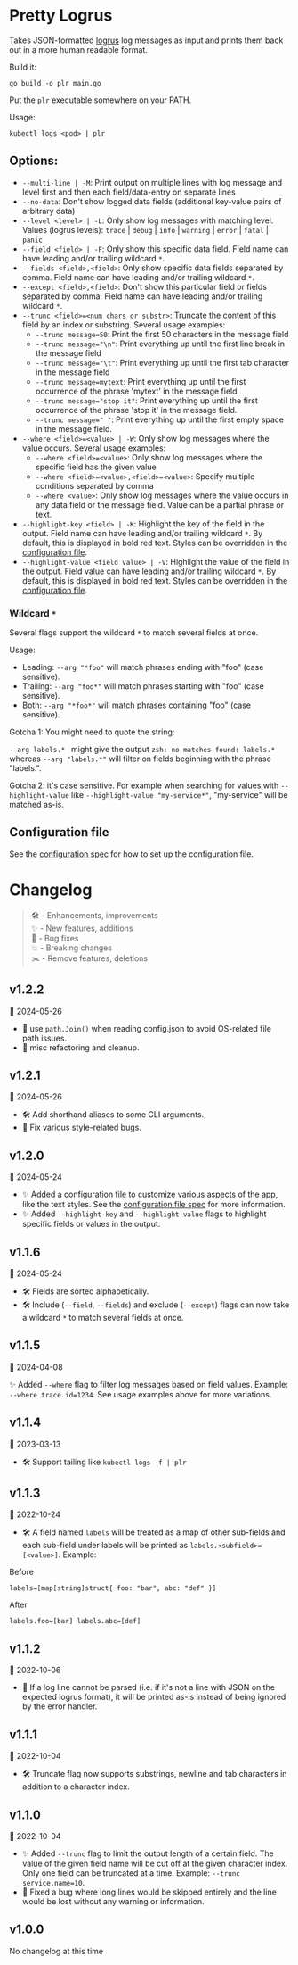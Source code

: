 # Pretty Logrus

Takes JSON-formatted [logrus](https://github.com/sirupsen/logrus) log messages as input and prints them back out in a more human readable format.

Build it:

```shell
go build -o plr main.go
```

Put the `plr` executable somewhere on your PATH.

Usage:

```shell
kubectl logs <pod> | plr
```

## Options:

- `--multi-line | -M`: Print output on multiple lines with log message and level first and then each field/data-entry on separate lines
- `--no-data`: Don't show logged data fields (additional key-value pairs of arbitrary data)
- `--level <level> | -L`: Only show log messages with matching level. Values (logrus levels): `trace` | `debug` | `info` | `warning` | `error` | `fatal` | `panic`
- `--field <field> | -F`: Only show this specific data field. Field name can have leading and/or trailing wildcard `*`.
- `--fields <field>,<field>`: Only show specific data fields separated by comma. Field name can have leading and/or trailing wildcard `*`.
- `--except <field>,<field>`: Don't show this particular field or fields separated by comma. Field name can have leading and/or trailing wildcard `*`.
- `--trunc <field>=<num chars or substr>`: Truncate the content of this field by an index or substring. Several usage examples:
  - `--trunc message=50`: Print the first 50 characters in the message field
  - `--trunc message="\n"`: Print everything up until the first line break in the message field
  - `--trunc message="\t"`: Print everything up until the first tab character in the message field
  - `--trunc message=mytext`: Print everything up until the first occurrence of the phrase 'mytext' in the message field.
  - `--trunc message="stop it"`: Print everything up until the first occurrence of the phrase 'stop it' in the message field.
  - `--trunc message=" "`: Print everything up until the first empty space in the message field.
- `--where <field>=<value> | -W`: Only show log messages where the value occurs. Several usage examples:
  - `--where <field>=<value>`: Only show log messages where the specific field has the given value
  - `--where <field>=<value>,<field>=<value>`: Specify multiple conditions separated by comma
  - `--where <value>`: Only show log messages where the value occurs in any data field or the message field. Value can be a partial phrase or text.
- `--highlight-key <field> | -K`: Highlight the key of the field in the output. Field name can have leading and/or trailing wildcard `*`. By default, this is displayed in bold red text. Styles can be overridden in the [configuration file](./CONFIG_FILE_SPEC.md).
- `--highlight-value <field value> | -V`: Highlight the value of the field in the output. Field value can have leading and/or trailing wildcard `*`. By default, this is displayed in bold red text. Styles can be overridden in the [configuration file](./CONFIG_FILE_SPEC.md).

### Wildcard `*`

Several flags support the wildcard `*` to match several fields at once.

Usage:

- Leading: `--arg "*foo"` will match phrases ending with "foo" (case sensitive).
- Trailing: `--arg "foo*"` will match phrases starting with "foo" (case sensitive).
- Both: `--arg "*foo*"` will match phrases containing "foo" (case sensitive).

Gotcha 1: You might need to quote the string:

`--arg labels.* ` might give the output `zsh: no matches found: labels.*` whereas
`--arg "labels.*"` will filter on fields beginning with the phrase "labels.".

Gotcha 2: it's case sensitive. For example when searching for values with `--highlight-value` like `--highlight-value "my-service*"`, "my-service" will be matched as-is. 

## Configuration file

See the [configuration spec](./CONFIG_FILE_SPEC.md) for how to set up the configuration file.

# Changelog

> :hammer_and_wrench: - Enhancements, improvements  
> :sparkles: - New features, additions  
> :bug: - Bug fixes  
> :boom: - Breaking changes  
> :scissors: - Remove features, deletions

## v1.2.2

:calendar: 2024-05-26

- :bug: use `path.Join()` when reading config.json to avoid OS-related file path issues.
- :bug: misc refactoring and cleanup.

## v1.2.1

:calendar: 2024-05-26

- :hammer_and_wrench: Add shorthand aliases to some CLI arguments.
- :bug: Fix various style-related bugs.

## v1.2.0

:calendar: 2024-05-24

- :sparkles: Added a configuration file to customize various aspects of the app, like the text styles. See the [configuration file spec](./CONFIG_FILE_SPEC.md) for more information.
- :sparkles: Added `--highlight-key` and `--highlight-value` flags to highlight specific fields or values in the output.

## v1.1.6

:calendar: 2024-05-24

- :hammer_and_wrench: Fields are sorted alphabetically.
- :hammer_and_wrench: Include (`--field`, `--fields`) and exclude (`--except`) flags can now take a wildcard `*` to match several fields at once.

## v1.1.5

:calendar: 2024-04-08

:sparkles: Added `--where` flag to filter log messages based on field values. Example: `--where trace.id=1234`. See usage examples above for more variations.

## v1.1.4

:calendar: 2023-03-13

- :hammer_and_wrench: Support tailing like `kubectl logs -f | plr`

## v1.1.3

:calendar: 2022-10-24

- :hammer_and_wrench: A field named `labels` will be treated as a map of other sub-fields and each sub-field under labels will be printed as `labels.<subfield>=[<value>]`. Example:

Before
```
labels=[map[string]struct{ foo: "bar", abc: "def" }]
```

After
```
labels.foo=[bar] labels.abc=[def]
```

## v1.1.2

:calendar: 2022-10-06

- :bug: If a log line cannot be parsed (i.e. if it's not a line with JSON on the expected logrus format), it will be printed as-is instead of being ignored by the error handler.

## v1.1.1

:calendar: 2022-10-04

- :hammer_and_wrench: Truncate flag now supports substrings, newline and tab characters in addition to a character index.

## v1.1.0

:calendar: 2022-10-04

- :sparkles: Added `--trunc` flag to limit the output length of a certain field. The value of the given field name will be cut off at the given character index. Only one field can be truncated at a time. Example: `--trunc service.name=10`.
- :bug: Fixed a bug where long lines would be skipped entirely and the line would be lost without any warning or information.

## v1.0.0

No changelog at this time
